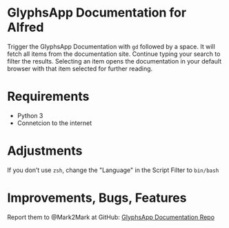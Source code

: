 # GlyphsApp Documentation for Alfred

Trigger the GlyphsApp Documentation with `gd` followed by a space. It will fetch all items from the documentation site. Continue typing your search to filter the results. Selecting an item opens the documentation in your default browser with that item selected for further reading.

# Requirements

- Python 3
- Connetcion to the internet

# Adjustments

If you don’t use `zsh`, change the "Language" in the Script Filter to `bin/bash`
# Improvements, Bugs, Features

Report them to @Mark2Mark at GitHub:
[GlyphsApp Documentation Repo](https://github.com/Mark2Mark/alfred-glyphs-docu)